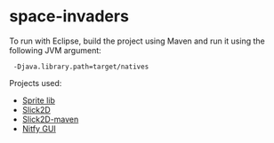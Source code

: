 # space-invaders

To run with Eclipse, build the project using Maven and run it using the following JVM argument:

```
 -Djava.library.path=target/natives
```

Projects used:

* [Sprite lib](http://www.widgetworx.com/spritelib/) 
* [Slick2D](http://slick.ninjacave.com/)
* [Slick2D-maven](https://github.com/nguillaumin/slick2d-maven)
* [Nitfy GUI](http://nifty-gui.github.io/nifty-gui/)
